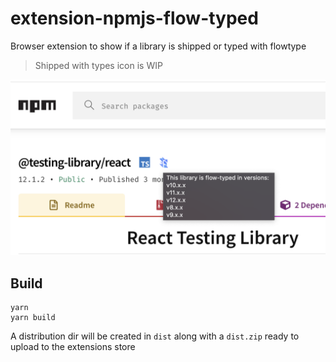 # extension-npmjs-flow-typed
Browser extension to show if a library is shipped or typed with flowtype

> Shipped with types icon is WIP

<img src="./assets/demo.png" alt="demo">

## Build

```
yarn
yarn build
```

A distribution dir will be created in `dist` along with a `dist.zip` ready to upload to the extensions store
